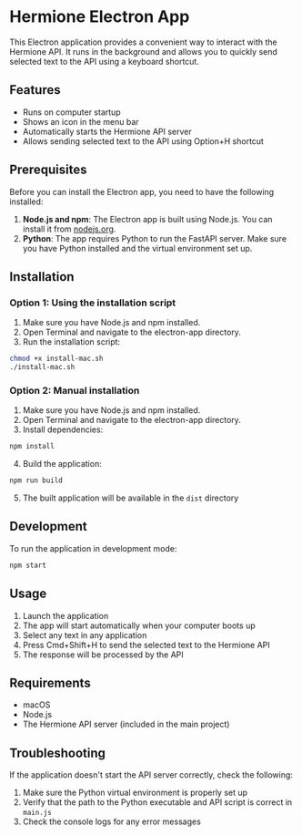 # Hermione Electron App

This Electron application provides a convenient way to interact with the Hermione API. It runs in the background and allows you to quickly send selected text to the API using a keyboard shortcut.

## Features

- Runs on computer startup
- Shows an icon in the menu bar
- Automatically starts the Hermione API server
- Allows sending selected text to the API using Option+H shortcut

## Prerequisites

Before you can install the Electron app, you need to have the following installed:

1. **Node.js and npm**: The Electron app is built using Node.js. You can install it from [nodejs.org](https://nodejs.org/).
2. **Python**: The app requires Python to run the FastAPI server. Make sure you have Python installed and the virtual environment set up.

## Installation

### Option 1: Using the installation script

1. Make sure you have Node.js and npm installed.
2. Open Terminal and navigate to the electron-app directory.
3. Run the installation script:

```bash
chmod +x install-mac.sh
./install-mac.sh
```

### Option 2: Manual installation

1. Make sure you have Node.js and npm installed.
2. Open Terminal and navigate to the electron-app directory.
3. Install dependencies:

```bash
npm install
```

4. Build the application:

```bash
npm run build
```

5. The built application will be available in the `dist` directory

## Development

To run the application in development mode:

```bash
npm start
```

## Usage

1. Launch the application
2. The app will start automatically when your computer boots up
3. Select any text in any application
4. Press Cmd+Shift+H to send the selected text to the Hermione API
5. The response will be processed by the API

## Requirements

- macOS
- Node.js
- The Hermione API server (included in the main project)

## Troubleshooting

If the application doesn't start the API server correctly, check the following:

1. Make sure the Python virtual environment is properly set up
2. Verify that the path to the Python executable and API script is correct in `main.js`
3. Check the console logs for any error messages 